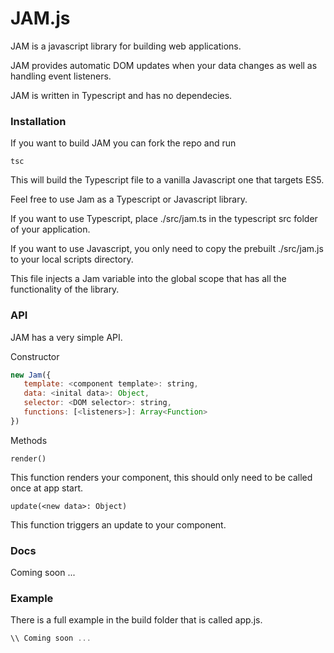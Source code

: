 # JAM.js

JAM is a javascript library for building web applications.

JAM provides automatic DOM updates when your data changes as 
well as handling event listeners.

JAM is written in Typescript and has no dependecies.

### Installation

If you want to build JAM you can fork the repo and run 

```
tsc
```

This will build the Typescript file to a vanilla Javascript one
that targets ES5.

Feel free to use Jam as a Typescript or Javascript library.

If you want to use Typescript, place ./src/jam.ts in the typescript 
src folder of your application.

If you want to use Javascript, you only need to copy the prebuilt 
./src/jam.js to your local scripts directory.

This file injects a Jam variable into the global scope that has
all the functionality of the library.

### API

JAM has a very simple API.

Constructor

```javascript
new Jam({
   template: <component template>: string,
   data: <inital data>: Object,
   selector: <DOM selector>: string,
   functions: [<listeners>]: Array<Function>
})
```

Methods

```
render()
```
This function renders your component, this should only need to be called once at app start.

```
update(<new data>: Object)
```
This function triggers an update to your component.

### Docs

Coming soon ...

### Example

There is a full example in the build folder that is called app.js.

```javascript
\\ Coming soon ...
```
